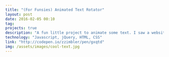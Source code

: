 ```yaml
---
title: "(For Funsies) Animated Text Rotator"
layout: post
date: 2016-02-05 00:10
tag:
projects: true
description: "A fun little project to animate some text. I saw a website that did something similar and thought it would make a cool codepen."
technology: "Javascript, jQuery, HTML, CSS"
link: "http://codepen.io/zzimbler/pen/gxqtd"
img: /assets/images/cool-text.jpg
---
```



